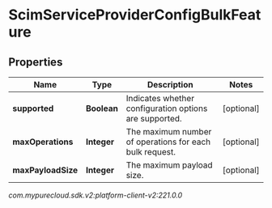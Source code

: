 # ScimServiceProviderConfigBulkFeature


## Properties

| Name | Type | Description | Notes |
| ------------ | ------------- | ------------- | ------------- |
| **supported** | **Boolean** | Indicates whether configuration options are supported. |  [optional] |
| **maxOperations** | **Integer** | The maximum number of operations for each bulk request. |  [optional] |
| **maxPayloadSize** | **Integer** | The maximum payload size. |  [optional] |




_com.mypurecloud.sdk.v2:platform-client-v2:221.0.0_
